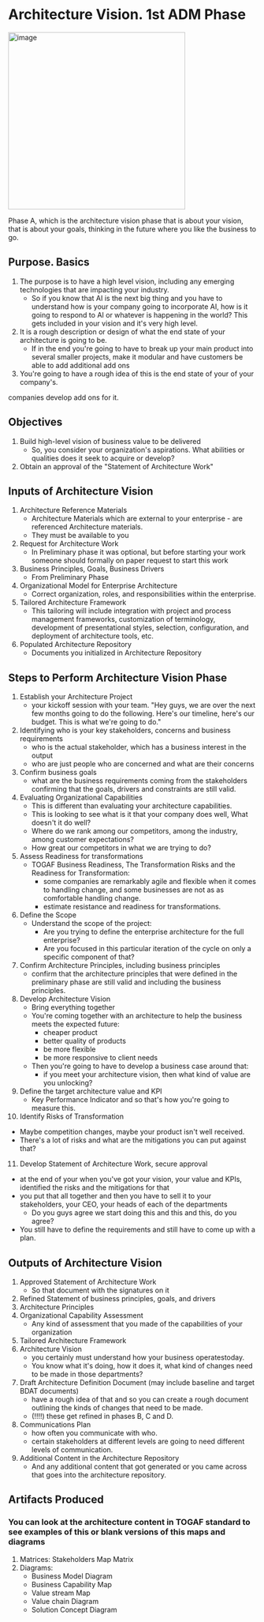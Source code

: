 # Architecture Vision. 1st ADM Phase
<img width="359" alt="image" src="https://github.com/Glareone/AZ-304-305-SA-And-Architecture-Design-In-Depth/assets/4239376/c6a2ee86-8a92-40e0-9c50-6af938c2adb1">

Phase A, which is the architecture vision phase that is about your vision, that is about your goals, thinking in the future where you like the business to go.

## Purpose. Basics
1) The purpose is to have a high level vision, including any emerging technologies that are impacting your industry.
   - So if you know that AI is the next big thing and you have to understand how is your company going to incorporate AI, how is it going to respond to AI or whatever is happening in the world? This gets included in your vision and it's very high level.
2) It is a rough description or design of what the end state of your architecture is going to be.
   - If in the end you're going to have to break up your main product into several smaller projects, make it modular and have customers be able to add additional add ons
3) You're going to have a rough idea of this is the end state of your of your company's.
   
companies develop add ons for it.
## Objectives
1) Build high-level vision of business value to be delivered
   - So, you consider your organization's aspirations. What abilities or qualities does it seek to acquire or develop?
2) Obtain an approval of the "Statement of Architecture Work"

## Inputs of Architecture Vision
1) Architecture Reference Materials
   - Architecture Materials which are external to your enterprise - are referenced Architecture materials.
   - They must be available to you
2) Request for Architecture Work
   - In Preliminary phase it was optional, but before starting your work someone should formally on paper request to start this work
3) Business Principles, Goals, Business Drivers
   - From Preliminary Phase
4) Organizational Model for Enterprise Architecture
   - Correct organization, roles, and responsibilities within the enterprise. 
5) Tailored Architecture Framework
   - This tailoring will include integration with project and process management frameworks, customization of terminology, development of presentational styles, selection, configuration, and deployment of architecture tools, etc.
6) Populated Architecture Repository
   - Documents you initialized in Architecture Repository

## Steps to Perform Architecture Vision Phase
1) Establish your Architecture Project
   - your kickoff session with your team. "Hey guys, we are over the next few months going to do the following. Here's our timeline, here's our budget. This is what we're going to do."  
2) Identifying who is your key stakeholders, concerns and business requirements
   - who is the actual stakeholder, which has a business interest in the output
   - who are just people who are concerned and what are their concerns  
3) Confirm business goals
   - what are the business requirements coming from the stakeholders confirming that the goals, drivers and constraints are still valid.
4) Evaluating Organizational Capabilities
   - This is different than evaluating your architecture capabilities.
   - This is looking to see what is it that your company does well, What doesn't it do well?
   - Where do we rank among our competitors, among the industry, among customer expectations?
   - How great our competitors in what we are trying to do?
5) Assess Readiness for transformations
   - TOGAF Business Readiness, The Transformation Risks and the Readiness for Transformation:
       * some companies are remarkably agile and flexible when it comes to handling change, and some businesses are not as as comfortable handling change.
       * estimate resistance and readiness for transformations.
6) Define the Scope
   - Understand the scope of the project:
       * Are you trying to define the enterprise architecture for the full enterprise?
       * Are you focused in this particular iteration of the cycle on only a specific component of that?
7) Confirm Architecture Principles, including business principles
   - confirm that the architecture principles that were defined in the preliminary phase are still valid and including the business principles.
8) Develop Architecture Vision
   - Bring everything together
   - You're coming together with an architecture to help the business meets the expected future:
       * cheaper product
       * better quality of products
       * be more flexible
       * be more responsive to client needs
   - Then you're going to have to develop a business case around that:
       * if you meet your architecture vision, then what kind of value are you unlocking?
9) Define the target architecture value and KPI
   - Key Performance Indicator and so that's how you're going to measure this.
10) Identify Risks of Transformation
   -  Maybe competition changes, maybe your product isn't well received.
   -  There's a lot of risks and what are the mitigations you can put against that?
11) Develop Statement of Architecture Work, secure approval
   - at the end of your when you've got your vision, your value and KPIs, identified the risks and the mitigations for that
   - you put that all together and then you have to sell it to your stakeholders, your CEO, your heads of each of the departments
      * Do you guys agree we start doing this and this and this, do you agree?
   - You still have to define the requirements and still have to come up with a plan.

## Outputs of Architecture Vision
1) Approved Statement of Architecture Work
   - So that document with the signatures on it
2) Refined Statement of business principles, goals, and drivers
3) Architecture Principles
4) Organizational Capability Assessment
   - Any kind of assessment that you made of the capabilities of your organization
5) Tailored Architecture Framework
6) Architecture Vision
   - you certainly must understand how your business operatestoday.
   - You know what it's doing, how it does it, what kind of changes need to be made in those departments?
7) Draft Architecture Definition Document (may include baseline and target BDAT documents)
   - have a rough idea of that and so you can create a rough document outlining the kinds of changes that need to be made.
   - (!!!!) these get refined in phases B, C and D.
8) Communications Plan
   - how often you communicate with who.
   - certain stakeholders at different levels are going to need different levels of communication.
9) Additional Content in the Architecture Repository
   - And any additional content that got generated or you came across that goes into the architecture repository.

## Artifacts Produced
### You can look at the architecture content in TOGAF standard to see examples of this or blank versions of this maps and diagrams
1) Matrices: Stakeholders Map Matrix
2) Diagrams:
   - Business Model Diagram
   - Business Capability Map
   - Value stream Map
   - Value chain Diagram
   - Solution Concept Diagram
     
